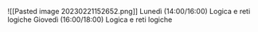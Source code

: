 ![[Pasted image 20230221152652.png]]
Lunedì (14:00/16:00)
Logica e reti logiche
Giovedì (16:00/18:00)
Logica e reti logiche
